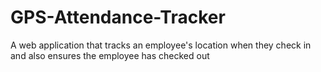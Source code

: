# GPS-Attendance-Tracker
A web application that tracks an employee's location when they check in and also ensures the employee has checked out

